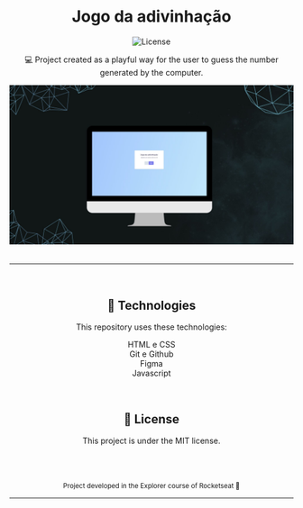 <h1 align="center"> Jogo da adivinhação </h1>

<p align="center">
  <img alt="License" src="https://img.shields.io/static/v1?label=license&message=MIT&color=49AA26&labelColor=000000">
</p>

<p align="center"> 💻 Project created as a playful way for the user to guess the number generated by the computer.</p>

<img src="./assets/imgReadMe.jpg">
<br/>
<br/>

<hr>


<br />

<span align="center">

## 🚀 Technologies

This repository uses these technologies:

 HTML e CSS<br/>
 Git e Github<br/>
 Figma</br>
 Javascript

<br />



## 📝  License

This project is under the MIT license.

<br/>
<br/>

<small>Project developed in the Explorer course of Rocketseat 🚀</small>
<hr>

